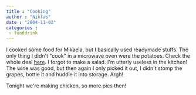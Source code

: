 ```yaml
---
title : "Cooking"
author : "Niklas"
date : "2004-11-02"
categories : 
 - fooddrink
---
```


I cooked some food for Mikaela, but I basically used readymade stuffs. The only thing I didn't "cook" in a microwave oven were the potatoes. Check the whole deal [here](https://niklasblog.com/bilder/2004-11-01). I forgot to make a salad. I'm utterly useless in the kitchen! The wine was good, but then again I only picked it out, I didn't stomp the grapes, bottle it and huddle it into storage. Argh!

Tonight we're making chicken, so more pics then!
